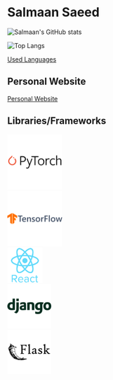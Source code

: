 # Salmaan Saeed

<!-- GitHub Stats-->
![Salmaan's GitHub stats](https://github-readme-stats.vercel.app/api?username=sagedemage&show_icons=true&theme=tokyonight)

<!-- Top Languages Card -->
![Top Langs](https://github-readme-stats.vercel.app/api/top-langs/?username=sagedemage&layout=donut&langs_count=6)

[Used Languages](used_languages.md)

<!-- Personal Website -->
## Personal Website
[Personal Website](https://sagedemage.github.io/PersonalWebsite/)

## Libraries/Frameworks
<div>
  <!-- PyTorch -->
  <img src="https://raw.githubusercontent.com/devicons/devicon/refs/heads/master/icons/pytorch/pytorch-original-wordmark.svg" width="125" height="125"/>
  <br>
  <!-- TensorFlow -->
  <img src="https://raw.githubusercontent.com/devicons/devicon/refs/heads/master/icons/tensorflow/tensorflow-original-wordmark.svg" width="125" height="125"/>
  <br>
  <!-- React -->
  <img src="https://raw.githubusercontent.com/devicons/devicon/master/icons/react/react-original-wordmark.svg" alt="react" width="80" height="80"/>
  <br>
  <!-- Django -->
  <img src="https://raw.githubusercontent.com/devicons/devicon/master/icons/django/django-plain-wordmark.svg" alt="django" width="100" height="100"/>
  <br>
  <!-- Flask -->
  <img src="https://raw.githubusercontent.com/devicons/devicon/master/icons/flask/flask-original-wordmark.svg" alt="flask" width="100" height="100"/>
  <br>
</div>
<!--
**sagedemage/sagedemage** is a ✨ _special_ ✨ repository because its `README.md` (this file) appears on your GitHub profile.

Here are some ideas to get you started:

- 🔭 I’m currently working on ...
- 🌱 I’m currently learning ...
- 👯 I’m looking to collaborate on ...
- 🤔 I’m looking for help with ...
- 💬 Ask me about ...
- 📫 How to reach me: ...
- 😄 Pronouns: ...
- ⚡ Fun fact: ...
-->

